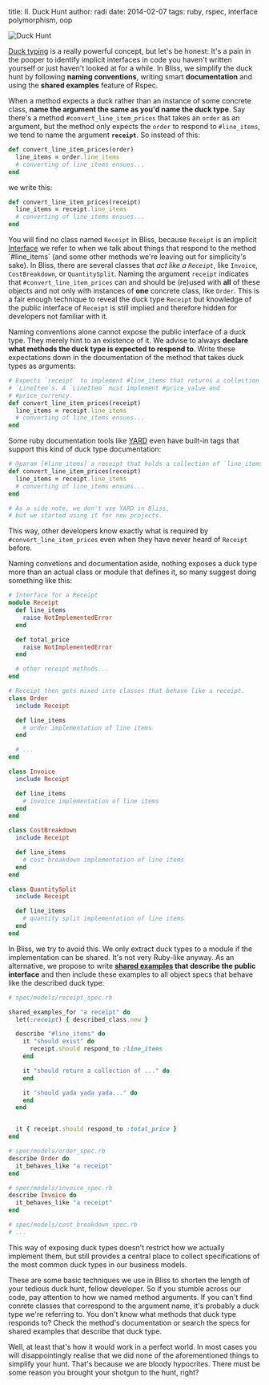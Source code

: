 title: II. Duck Hunt
author: radi
date: 2014-02-07
tags: ruby, rspec, interface polymorphism, oop

![Duck Hunt](http://i.imgur.com/ZZc5xEm.png)

[Duck typing](http://en.wikipedia.org/wiki/Duck_typing) is a really powerful
concept, but let's be honest: It's a pain in the pooper to identify implicit
interfaces in code you haven't written yourself or just haven't looked at for a
while. In Bliss, we simplify the duck hunt by following __naming conventions__, writing
smart __documentation__ and using the __shared examples__ feature of Rspec.

When a method expects a duck rather than an instance of some concrete
class, __name the argument the same as you'd name the duck type__. Say there's
a method `#convert_line_item_prices` that takes an `order` as an argument,
but the method only expects the `order` to respond to `#line_items`, we
tend to name the argument __`receipt`__. So instead of this:

```ruby
def convert_line_item_prices(order)
  line_items = order.line_items
  # converting of line_items ensues...
end
```
we write this:

```ruby
def convert_line_item_prices(receipt)
  line_items = receipt.line_items
  # converting of line_items ensues...
end
```

You will find no class named `Receipt` in Bliss, because `Receipt` is an
implicit [Interface](http://en.wikipedia.org/wiki/Protocol_(object-oriented_programming))
we refer to when we talk about things that respond to the
method `#line_items` (and some other methods we're leaving out for
simplicity's sake). In Bliss, there are several classes that _act like a
`Receipt`_, like `Invoice`, `CostBreakdown`, or `QuantitySplit`. Naming the
argument `receipt` indicates that `#convert_line_item_prices` can and should be (re)used with
__all__ of these objects and not only with instances of __one__ concrete
class, like `Order`. This is a fair enough technique to reveal the duck type
`Receipt` but knowledge of the public interface of `Receipt` is still implied
and therefore hidden for developers not familiar with it.

Naming conventions alone cannot expose the public interface of a duck type. They
merely hint to an existence of it. We advise to always __declare what methods the
duck type is expected to respond to__. Write these expectations down in the documentation
of the method that takes duck types as arguments:

```ruby
# Expects `receipt` to implement #line_items that returns a collection of
# `LineItem`s. A `LineItem` must implement #price_value and
# #price_currency.
def convert_line_item_prices(receipt)
  line_items = receipt.line_items
  # converting of line_items ensues...
end
```

Some ruby documentation tools like [YARD](http://rubydoc.info/gems/yard/file/docs/Tags.md#Duck-Types)
even have built-in tags that support this kind of duck type documentation:

```ruby
# @param [#line_items] a receipt that holds a collection of `line_items`
def convert_line_item_prices(receipt)
  line_items = receipt.line_items
  # converting of line_items ensues...
end

# As a side note, we don't use YARD in Bliss,
# but we started using it for new projects.
```

This way, other developers know exactly what is required by
`#convert_line_item_prices` even when they have never heard of `Receipt` before.


Naming convetions and documentation aside, nothing exposes a duck type more than
an actual class or module that defines it, so many suggest doing something
like this:

```ruby
# Interface for a Receipt
module Receipt
  def line_items
    raise NotImplementedError
  end

  def total_price
    raise NotImplementedError
  end

  # other receipt methods...
end

# Receipt then gets mixed into classes that behave like a receipt.
class Order
  include Receipt

  def line_items
    # order implementation of line items
  end

  # ...
end

class Invoice
  include Receipt

  def line_items
    # invoice implementation of line items
  end
end

class CostBreakdown
  include Receipt

  def line_items
    # cost breakdown implementation of line items
  end
end

class QuantitySplit
  include Receipt

  def line_items
    # quantity split implementation of line items
  end
end
```

In Bliss, we try to avoid this. We only extract duck types to a module if
the implementation can be shared. It's not very Ruby-like anyway. As an alternative, we
propose to write __[shared examples](https://www.relishapp.com/rspec/rspec-core/docs/example-groups/shared-examples)
that describe the public interface__ and then include these examples to all
object specs that behave like the described duck type:

```ruby
# spec/models/receipt_spec.rb

shared_examples_for "a receipt" do
  let(:receipt) { described_class.new }

  describe "#line_items" do
    it "should exist" do
      receipt.should respond_to :line_items
    end

    it "should return a collection of ..." do
    end

    it "should yada yada yada..." do
    end
  end


  it { receipt.should respond_to :total_price }
end

# spec/models/order_spec.rb
describe Order do
  it_behaves_like "a receipt"
end

# spec/models/invoice_spec.rb
describe Invoice do
  it_behaves_like "a receipt"
end

# spec/models/cost_breakdown_spec.rb
# ...
```

This way of exposing duck types doesn't restrict how we actually implement them,
but still provides a central place to collect specifications of the most common
duck types in our business models.

These are some basic techniques we use in Bliss to shorten the length of
your tedious duck hunt, fellow developer. So if you stumble across our code, pay
attention to how we named method arguments. If you can't find conrete classes
that correspond to the argument name, it's probably a duck type we're
referring to. You don't know what methods that duck type responds to? Check the method's
documentation or search the specs for shared examples that describe that duck
type.

Well, at least that's how it would work in a perfect world. In most cases you
will disappointingly realise that we did none of the aforementioned things to
simplify your hunt. That's because we are bloody hypocrites. There must be some
reason you brought your shotgun to the hunt, right?






